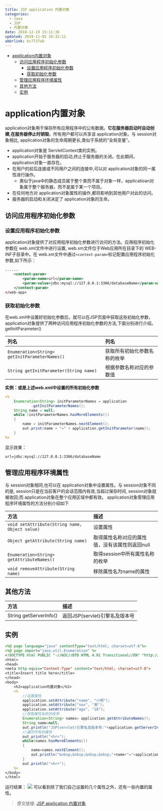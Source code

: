 ```yaml
---
title: JSP application 内置对象
categories: 
  - Java
  - JSP
  - 内置对象
date: 2018-12-19 15:11:38
updated: 2019-11-05 10:32:11
abbrlink: bc7737a8
---
```

- [application内置对象](/blog/bc7737a8/#application内置对象)
    - [访问应用程序初始化参数](/blog/bc7737a8/#访问应用程序初始化参数)
        - [设置应用程序初始化参数](/blog/bc7737a8/#设置应用程序初始化参数)
        - [获取初始化参数](/blog/bc7737a8/#获取初始化参数)
    - [管理应用程序环境属性](/blog/bc7737a8/#管理应用程序环境属性)
    - [其他方法](/blog/bc7737a8/#其他方法)
    - [实例](/blog/bc7737a8/#实例)

<!--more-->
<script src="https://cdn.bootcss.com/jquery/3.4.0/jquery.slim.min.js"></script>
<script>$(document).ready(function () {$(".post-body > ul:nth-child(1)").hide();});</script>

<!--end-->
# application内置对象 #
application对象用于保存所有应用程序中的公有数据。**它在服务器启动时自动创建,在服务器停止时销毁**。所有用户都可以共享该 application对象。与 session对象相比, application对象的生命周期更长,类似于系统的“全局变量”。


- application对象是 ServletContext类的实例。
- application开始于服务器的启动,终止于服务器的关闭。在此期间，application对象一直存在。
- 在用户的前后连接或不同用户之间的连接中,可以对 application对象的同一属性进行操作。
	- 类似于java中的静态成员属于整个类而不属于对象一样，applicatioan对象属于整个服务器，而不是属于某一个项目。
- 在任何地方对 application对象属性的操作,都将影响到其他用户对此的访问。
- 服务器的启动和关闭决定了 application对象的生命。


## 访问应用程序初始化参数 ##
### 设置应用程序初始化参数 ###
application对象提供了对应用程序初始化参数进行访问的方法。应用程序初始化参数在 web.xml文件中进行设置, web.xm文件位于Web应用所在目录下的 WEB-INF子目录中。在 web.xm文件中通过`<context-param>`标记配置应用程序初始化参数,如下所示：
```xml
......
	<context-param>
		<param-name>url</param-name>
		<param-value>jdbc:mysql://127.0.0.1:3306/databaseName</param-value>
	</context-param>
</web-app>
```
### 获取初始化参数 ###
在web.xml中设置好初始化参数后，就可以在JSP页面中获取这些初始化参数，
application对象提供了两种访问应用程序初始化参数的方法,下面分别进行介绍。
getlnitParameter()

|列名|列名|
|:--|:--|
|`Enumeration<String> getInitParameterNames()`|获取所有初始化参数名称的枚举|
|`String getInitParameter(String name)`|根据参数名称对应的参数值|

**实例：或是上述web.xml中设置的所有初始化参数**
```jsp
<%
	Enumeration<String> initParameterNames = application
			.getInitParameterNames();
	String name = null;
	while (initParameterNames.hasMoreElements())
	{
		name = initParameterNames.nextElement();
		out.print(name + "=" + application.getInitParameter(name));
	}
%>
```
显示效果：
```
url=jdbc:mysql://127.0.0.1:3306/databaseName 
```
## 管理应用程序环境属性 ##
与 session对象相同,也可以在 application对象中设置属性。与 session对象不同的是, session只是在当前客户的会话范围内有效,当超过保存时间, session对象就被收回;而 application对象在整个应用区域中都有效。 application对象管理应用程序环境属性的方法分别介绍如下

|方法|描述|
|:--|:--|
|`void setAttribute(String name, Object value)`|设置属性|
|`Object getAttribute(String name)`|取得属性名称对应的属性值，没有该属性则返回null|
|`Enumeration<String> getAttributeNames()`|取得session中所有属性名称的枚举|
|`void removeAttribute(String name)`|移除属性名为name的属性|
## 其他方法 ##

|方法|描述|
|:--|:--|
|String getServerInfo()|返回JSP(servlet)引擎名及版本号|
## 实例 ##
```jsp
<%@ page language="java" contentType="text/html; charset=utf-8"%>
<%@ page import="java.util.Enumeration" %>
<!DOCTYPE html PUBLIC "-//W3C//DTD HTML 4.01 Transitional//EN" "http://www.w3.org/TR/html4/loose.dtd">
<html>
<head>
<meta http-equiv="Content-Type" content="text/html; charset=utf-8">
<title>Insert title here</title>
</head>
<body>
	<h2>application内置对象</h2>
	<%
		//设置属性
		application.setAttribute("name", "小明");
	    application.setAttribute("sex", "男");
	    application.setAttribute("age", "18");
	    //获取属性名称的枚举
		Enumeration<String> names= application.getAttributeNames();	    
		String name=null;
		out.println("JSP(servlet)引擎名及版本号:"+application.getServerInfo());
		//遍历所有的属性
		out.println("<hr>");
	    while(names.hasMoreElements())
		{
	    	name=names.nextElement();
			out.println("&nbsp;&nbsp;&nbsp;&nbsp;"+name+"="+application.getAttribute(name)+"<br>");
		}
		out.println("<hr>");
	%>
</body>
</html>
```
运行结果：
![](https://image-1257720033.cos.ap-shanghai.myqcloud.com/blog/Java/JSP/innerClass/application/show.png)
可以看到除了我们自己设置的几个属性之外，还有一些内置的属性。

>原文链接: [JSP application 内置对象](https://lanlan2017.github.io/blog/bc7737a8/)
